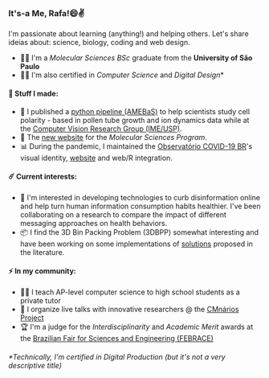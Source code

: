 ### It's-a Me, Rafa!😄✌️
I'm passionate about learning (anything!) and helping others. Let's share ideias about: science, biology, coding and web design.

- 👨‍🔬 I'm a *Molecular Sciences BSc* graduate from the **University of São Paulo**
- 👨‍💻 I'm also certified in *Computer Science* and *Digital Design**

#### 🧱 Stuff I made:

- 🌺 I published a [python pipeline (AMEBaS)](https://github.com/badain/amebas) to help scientists study cell polarity - based in pollen tube growth and ion dynamics data while at the [Computer Vision Research Group (IME/USP)](http://www.vision.ime.usp.br/).
- 🎨 The [new website](http://cecm.usp.br/) for the *Molecular Sciences Program*.
- 📊 During the pandemic, I maintained the [Observatório COVID-19 BR](https://github.com/covid19br/covid19br.github.io)'s visual identity, [website](https://covid19br.github.io) and web/R integration.

#### ☄️ Current interests:

- 💬 I'm interested in developing technologies to curb disinformation online and help turn human information consumption habits healthier. I've been collaborating on a research to compare the impact of different messaging approaches on health behaviors.
- 📦 I find the 3D Bin Packing Problem (3DBPP) somewhat interesting and have been working on some implementations of [solutions](https://www.sciencedirect.com/science/article/abs/pii/S037722172030406) proposed in the literature.

#### ⚡ In my community:

- 👨‍🏫 I teach AP-level computer science to high school students as a private tutor
- 💬 I organize live talks with innovative researchers @ the [CMnários Project](https://www.youtube.com/watch?v=cLELdXM2NE8&list=PLxRhdgU89XT_1Ilg4hhR2auNlptYERY1O&index=2)
- 🏆 I'm a judge for the *Interdisciplinarity* and *Academic Merit* awards at the [Brazilian Fair for Sciences and Engineering (FEBRACE)](https://febrace.org.br/)


###### *Technically, I'm certified in *Digital Production* (but it's not a very descriptive title)

<!--
**badain/badain** is a ✨ _special_ ✨ repository because its `README.md` (this file) appears on your GitHub profile.

Here are some ideas to get you started:

- 🔭 I’m currently working on ...
- 🌱 I’m currently learning ...
- 👯 I’m looking to collaborate on ...
- 🤔 I’m looking for help with ...
- 💬 Ask me about ...
- 📫 How to reach me: ...
- 😄 Pronouns: ...
- ⚡ Fun fact: ...
-->
